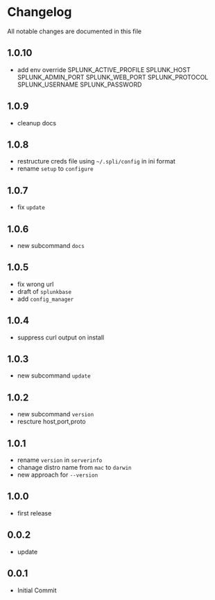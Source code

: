 # Changelog

All notable changes are documented in this file


## 1.0.10

- add env override
    SPLUNK_ACTIVE_PROFILE
    SPLUNK_HOST
    SPLUNK_ADMIN_PORT
    SPLUNK_WEB_PORT
    SPLUNK_PROTOCOL
    SPLUNK_USERNAME
    SPLUNK_PASSWORD

## 1.0.9

- cleanup docs

## 1.0.8

- restructure creds file using `~/.spli/config` in ini format
- rename `setup` to `configure`

## 1.0.7

- fix `update`

## 1.0.6

- new subcommand `docs`

## 1.0.5

- fix wrong url
- draft of `splunkbase`
- add `config_manager`

## 1.0.4

- suppress curl output on install

## 1.0.3

- new subcommand `update`

## 1.0.2

- new subcommand `version`
- rescture host,port,proto

## 1.0.1

- rename `version` in `serverinfo`
- chanage distro name from `mac` to `darwin`
- new approach for `--version`

## 1.0.0

- first release

## 0.0.2

- update


## 0.0.1

- Initial Commit
